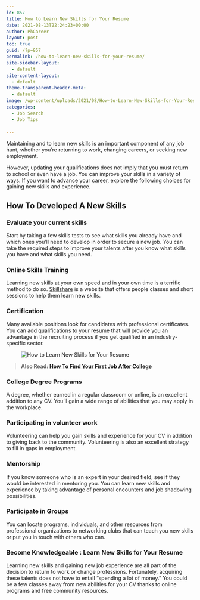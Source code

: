 ```yaml
---
id: 857
title: How to Learn New Skills for Your Resume
date: 2021-08-13T22:24:23+00:00
author: PhCareer
layout: post
toc: true
guid: /?p=857
permalink: /how-to-learn-new-skills-for-your-resume/
site-sidebar-layout:
  - default
site-content-layout:
  - default
theme-transparent-header-meta:
  - default
image: /wp-content/uploads/2021/08/How-to-Learn-New-Skills-for-Your-Resume-1.jpg
categories:
  - Job Search
  - Job Tips

---
```

Maintaining and to learn new skills is an important component of any job hunt, whether you&#8217;re returning to work, changing careers, or seeking new employment.

However, updating your qualifications does not imply that you must return to school or even have a job. You can improve your skills in a variety of ways. If you want to advance your career, explore the following choices for gaining new skills and experience.

## **How To Developed A New Skills**

### **Evaluate your current skills**

Start by taking a few skills tests to see what skills you already have and which ones you&#8217;ll need to develop in order to secure a new job. You can take the required steps to improve your talents after you know what skills you have and what skills you need.

### **Online Skills Training**

Learning new skills at your own speed and in your own time is a terrific method to do so. [Skillshare](https://www.skillshare.com/) is a website that offers people classes and short sessions to help them learn new skills.

### **Certification**

Many available positions look for candidates with professional certificates. You can add qualifications to your resume that will provide you an advantage in the recruiting process if you get qualified in an industry-specific sector.<figure class="wp-block-image size-large">

<img loading="lazy" width="700" height="525" src="/wp-content/uploads/2021/08/How-to-Learn-New-Skills-for-Your-Resume.jpg" alt="How to Learn New Skills for Your Resume" class="wp-image-858" srcset="/wp-content/uploads/2021/08/How-to-Learn-New-Skills-for-Your-Resume.jpg 700w, /wp-content/uploads/2021/08/How-to-Learn-New-Skills-for-Your-Resume-300x225.jpg 300w" sizes="(max-width: 700px) 100vw, 700px" /> </figure> 

<blockquote class="wp-block-quote">
  <p>
    <strong>Also Read: <a href="/how-to-find-your-first-job-after-college/">How To Find Your First Job After College</a></strong>
  </p>
</blockquote>

### **College Degree Programs**

A degree, whether earned in a regular classroom or online, is an excellent addition to any CV. You&#8217;ll gain a wide range of abilities that you may apply in the workplace.

### **Participating in volunteer work**

Volunteering can help you gain skills and experience for your CV in addition to giving back to the community. Volunteering is also an excellent strategy to fill in gaps in employment.

### **Mentorship**

If you know someone who is an expert in your desired field, see if they would be interested in mentoring you. You can learn new skills and experience by taking advantage of personal encounters and job shadowing possibilities.

### **Participate in Groups**

You can locate programs, individuals, and other resources from professional organizations to networking clubs that can teach you new skills or put you in touch with others who can.



### **Become Knowledgeable** : Learn New Skills for Your Resume

Learning new skills and gaining new job experience are all part of the decision to return to work or change professions. Fortunately, acquiring these talents does not have to entail &#8220;spending a lot of money.&#8221; You could be a few classes away from new abilities for your CV thanks to online programs and free community resources.
